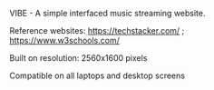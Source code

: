 VIBE - 
A simple interfaced music streaming website. 

Reference websites: 
https://techstacker.com/ ;
https://www.w3schools.com/

Built on resolution: 2560x1600 pixels

Compatible on all laptops and desktop screens
